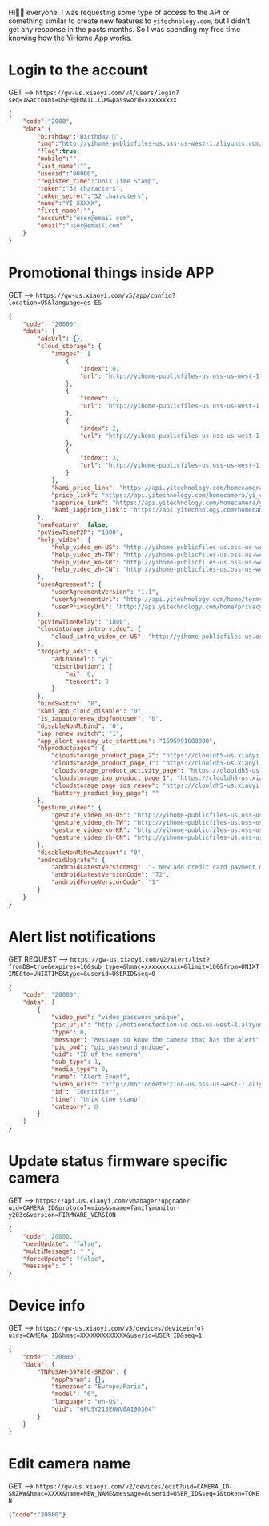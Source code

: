 Hi👋🏼 everyone.
I was requesting some type of access to the API or something similar to create new features to `yitechnology.com`, but I didn't get any response in the pasts months.
So I was spending my free time knowing how the YiHome App works.

# Login to the account
GET --> `https://gw-us.xiaoyi.com/v4/users/login?seq=1&account=USER@EMAIL.COM&password=xxxxxxxxx`
```json
{
    "code":"2000",
    "data":{
        "birthday":"Birthday 🎂",
        "img":"http://yihome-publicfiles-us.oss-us-west-1.aliyuncs.com/userfiles/USERID/profile_img_XXXX.jpg?Expires=XXXX&OSSAccessKeyId=XXXXXXXX&Signature=XXXXXXXX",
        "flag":true,
        "mobile":"",
        "last_name":"",
        "userid":"00000",
        "register_time":"Unix Time Stamp",
        "token":"32 characters",
        "token_secret":"32 characters",
        "name":"YI_XXXXX",
        "first_name":"",
        "account":"user@email.com",
        "email":"user@email.com"
    }
}
```

# Promotional things inside APP
GET --> `https://gw-us.xiaoyi.com/v5/app/config?location=US&language=es-ES`
```json
{
    "code": "20000",
    "data": {
        "adsUrl": {},
        "cloud_storage": {
            "images": [
                {
                    "index": 0,
                    "url": "http://yihome-publicfiles-us.oss-us-west-1.aliyuncs.com/publicfiles/homecam/1-1080p_cloudstorage.png"
                },
                {
                    "index": 1,
                    "url": "http://yihome-publicfiles-us.oss-us-west-1.aliyuncs.com/publicfiles/homecam/2-encryption2.png"
                },
                {
                    "index": 2,
                    "url": "http://yihome-publicfiles-us.oss-us-west-1.aliyuncs.com/publicfiles/homecam/3-all_weather.png"
                },
                {
                    "index": 3,
                    "url": "http://yihome-publicfiles-us.oss-us-west-1.aliyuncs.com/publicfiles/homecam/4-people_counting.png"
                }
            ],
            "kami_price_link": "https://api.yitechnology.com/homecamera/yi_cloud_price_plans_ios.html",
            "price_link": "https://api.yitechnology.com/homecamera/yi_cloud_price_plans.html",
            "iapprice_link": "https://api.yitechnology.com/homecamera/yi_cloud_price_plans_ios.html",
            "kami_iapprice_link": "https://api.yitechnology.com/homecamera/yi_cloud_price_plans.html"
        },
        "newFeature": false,
        "pcViewTimeP2P": "1800",
        "help_video": {
            "help_video_en-US": "http://yihome-publicfiles-us.oss-us-west-1.aliyuncs.com/publicfiles/homecam/help/YiHome_Pairing_Tutorial_en_US.mp4",
            "help_video_zh-TW": "http://yihome-publicfiles-us.oss-us-west-1.aliyuncs.com/publicfiles/homecam/YiSmart-Connect-tutorial-zh-TW.mp4",
            "help_video_ko-KR": "http://yihome-publicfiles-us.oss-us-west-1.aliyuncs.com/publicfiles/homecam/YiSmart-Connect-tutorial-ko-KR.mp4",
            "help_video_zh-CN": "http://yihome-publicfiles-us.oss-us-west-1.aliyuncs.com/publicfiles/homecam/help/YiHome_Pairing_Tutorial_zh_CN.mp4"
        },
        "userAgreement": {
            "userAgreementVersion": "1.1",
            "userAgreementUrl": "http://api.yitechnology.com/home/terms_of_use?location=USA&lang=es-ES",
            "userPrivacyUrl": "http://api.yitechnology.com/home/privacy_agreement?location=USA&lang=es-ES"
        },
        "pcViewTimeRelay": "1800",
        "cloudstorage_intro_video": {
            "cloud_intro_video_en-US": "http://yihome-publicfiles-us.oss-us-west-1.aliyuncs.com/publicfiles/homecam/gesture/YiHomeCamera_CloudStorage_Tutorial_en_us.mp4"
        },
        "3rdparty_ads": {
            "adChannel": "yi",
            "distribution": {
                "mi": 0,
                "tencent": 0
            }
        },
        "bindSwitch": "0",
        "kami_app_cloud_disable": "0",
        "is_iapautorenew_dogfooduser": "0",
        "disableNonMiBind": "0",
        "iap_renew_switch": "1",
        "app_alert_oneday_utc_starttime": "1595991600000",
        "h5productpages": {
            "cloudstorage_product_page_2": "https://clouldh5-us.xiaoyi.com/h5/index.html",
            "cloudstorage_product_page_1": "https://clouldh5-us.xiaoyi.com/newh5/#/tobuy",
            "cloudstorage_product_activity_page": "https://clouldh5-us.xiaoyi.com/newh5/#/tobuy",
            "cloudstorage_iap_product_page_1": "https://clouldh5-us.xiaoyi.com/newh5/#/tobuy",
            "cloudstorage_page_ios_renew": "https://clouldh5-us.xiaoyi.com/h5/kamicloudplans.html",
            "battery_product_buy_page": ""
        },
        "gesture_video": {
            "gesture_video_en-US": "http://yihome-publicfiles-us.oss-us-west-1.aliyuncs.com/publicfiles/homecam/gesture/YiHomeCamera_Gesture_Tutorial_en_us.mp4",
            "gesture_video_zh-TW": "http://yihome-publicfiles-us.oss-us-west-1.aliyuncs.com/publicfiles/homecam/gesture/YiHomeCamera_Gesture_Tutorial_zh_cn.mp4",
            "gesture_video_ko-KR": "http://yihome-publicfiles-us.oss-us-west-1.aliyuncs.com/publicfiles/homecam/gesture/YiHomeCamera_Gesture_Tutorial_en_us.mp4",
            "gesture_video_zh-CN": "http://yihome-publicfiles-us.oss-us-west-1.aliyuncs.com/publicfiles/homecam/gesture/YiHomeCamera_Gesture_Tutorial_zh_cn.mp4"
        },
        "disableNonMiNewAccount": "0",
        "androidUpgrate": {
            "androidLatestVersionMsg": "- New add credit card payment method to subscribe YI Cloud.&&- Fixed bugs, optimized user experience.",
            "androidLatestVersionCode": "72",
            "androidForceVersionCode": "1"
        }
    }
}
```

# Alert list notifications
GET REQUEST --> `https://gw-us.xiaoyi.com/v2/alert/list?fromDB=true&expires=10&sub_type=&hmac=xxxxxxxxxx=&limit=100&from=UNIXTIME&to=UNIXTIME&type=&userid=USERID&seq=0`
```json
{
    "code": "20000",
    "data": [
        {
            "video_pwd": "video_password_unique",
            "pic_urls": "http://motiondetection-us.oss-us-west-1.aliyuncs.com/YEAR/MONTH/DAY/USERID/UID_UNIXTIMESTAMP_0.jpg?Expires=UNIXTIMESTAMP&OSSAccessKeyId=XXXXXX&Signature=XXXXXXXXXXXXX",
            "type": 0,
            "message": "Message to know the camera that has the alert",
            "pic_pwd": "pic_password_unique",
            "uid": "ID of the camera",
            "sub_type": 1,
            "media_type": 0,
            "name": "Alert Event",
            "video_urls": "http://motiondetection-us.oss-us-west-1.aliyuncs.com/YEAR/MONTH/DAY/USERID/UID_UNIXTIMESTAMP_0.mp4?Expires=UNIXTIMESTAMP&OSSAccessKeyId=XXXXXX&Signature=XXXXXXXXXXXXX",
            "id": "Identifier",
            "time": "Unix time stamp",
            "category": 0
        }
    ]
}
```
# Update status firmware specific camera
GET --> `https://api.us.xiaoyi.com/vmanager/upgrade?uid=CAMERA_ID&protocol=mius&sname=familymonitor-y203c&version=FIRMWARE_VERSION`
```json
{
    "code": 20000,
    "needUpdate": "false",
    "multiMessage": " ",
    "forceUpdate": "false",
    "message": " "
}
```

# Device info
GET --> `https://gw-us.xiaoyi.com/v5/devices/deviceinfo?uids=CAMERA_ID&hmac=XXXXXXXXXXXXX&userid=USER_ID&seq=1`
```json
{
    "code": "20000",
    "data": {
        "TNPUSAH-397670-SRZKW": {
            "appParam": {},
            "timezone": "Europe/Paris",
            "model": "6",
            "language": "en-US",
            "did": "6FUSY213EUWV0A190304"
        }
    }
}
```

# Edit camera name
GET --> `https://gw-us.xiaoyi.com/v2/devices/edit?uid=CAMERA_ID-SRZKW&hmac=XXXX&name=NEW_NAME&message=&userid=USER_ID&seq=1&token=TOKEN`
```json
{"code":"20000"}
```